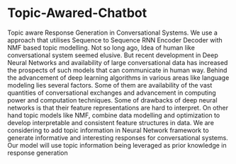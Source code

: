 # Topic-Awared-Chatbot
Topic aware Response Generation in Conversational Systems. We use a approach that utilises Sequence to Sequence RNN Encoder Decoder with NMF based topic modelling.
Not so long ago, Idea of human like conversational system seemed elusive. But recent
development in Deep Neural Networks and availability of large conversational data has
increased the prospects of such models that can communicate in human way. Behind
the advancement of deep learning algorithms in various areas like language modeling
lies several factors. Some of them are availability of the vast quantities of conversational
exchanges and advancement in computing power and computation techniques.
Some of drawbacks of deep neural networks is that their feature representations are
hard to interpret. On other hand topic models like NMF, combine data modelling and
optimization to develop interpretable and consistent feature structures in data. We are
considering to add topic information in Neural Network framework to generate informative
and interesting responses for conversational systems. Our model will use topic
information being leveraged as prior knowledge in response generation

